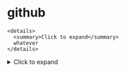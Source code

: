 # github

```
<details>
  <summary>Click to expand</summary>
  whatever
</details>
```

<details>
  <summary>Click to expand</summary>
  whatever
</details>
